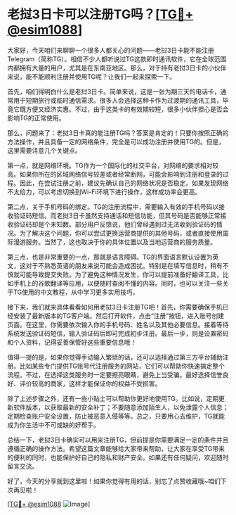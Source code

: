 # 老挝3日卡可以注册TG吗？[[TG💪+ @esim1088](https://t.me/s/esim1088)]

大家好，今天咱们来聊聊一个很多人都关心的问题——老挝3日卡能不能注册Telegram（简称TG）。相信不少人都听说过TG这款即时通讯软件，它在全球范围内都拥有大量的用户，尤其是在东南亚地区。那么，对于持有老挝3日卡的小伙伴来说，能不能顺利注册并使用TG呢？让我们一起来探索一下。

首先，咱们得明白什么是老挝3日卡。简单来说，这是一张为期三天的电话卡，通常用于短期旅行或临时通信需求。很多人会选择这种卡作为过渡期的通讯工具，毕竟它既方便又经济实惠。不过，由于这类卡的有效期较短，很多小伙伴担心是否会影响TG的正常使用。

那么，问题来了：老挝3日卡真的能注册TG吗？答案是肯定的！只要你按照正确的方法操作，并且具备一定的网络条件，完全是可以成功注册并使用TG的。但是，这里需要注意几个关键点。

第一点，就是网络环境。TG作为一个国际化的社交平台，对网络的要求相对较高。如果你所在的区域网络信号较差或者经常断网，可能会影响到注册和登录的过程。因此，在尝试注册之前，建议先确认自己的网络状况是否稳定。如果发现网络不太给力，可以考虑切换到Wi-Fi环境下进行操作，这样成功率会更高。

第二点，关于手机号码的绑定。TG的注册流程中，需要输入有效的手机号码以接收验证码短信。而老挝3日卡虽然支持通话和短信功能，但其号码是否能够正常接收验证码却是个未知数。部分用户反馈说，他们曾经遇到过无法收到验证码的情况。为了解决这个问题，你可以尝试更换运营商提供的其他号码，或者直接使用国际漫游服务。当然了，这也取决于你的具体位置以及当地运营商的服务质量。

第三点，也是非常重要的一点，那就是语言障碍。TG的界面语言默认设置为英文，这对于不熟悉英语的朋友来说可能会造成困扰。特别是在填写信息时，稍有不慎就可能导致提交失败。为了避免这种情况发生，你可以提前准备好翻译工具，比如手机上的谷歌翻译等应用，以便随时查阅不懂的内容。同时，也可以关注一些关于TG使用的中文教程，从中学习更多实用技巧。

接下来，我们就来具体看看如何用老挝3日卡注册TG吧！首先，你需要确保手机已经安装了最新版本的TG客户端。然后打开软件，点击“注册”按钮，进入账号创建页面。在这里，你需要依次输入你的手机号码、姓名以及其他必要信息。接着等待系统发送验证码短信，输入验证码后即可完成初步注册。最后一步，则是设置密码和个人资料，记得妥善保管好这些重要信息哦！

值得一提的是，如果你觉得手动输入繁琐的话，还可以选择通过第三方平台辅助注册。比如某些专门提供TG账号代注册服务的网站，它们可以帮助你快速搞定整个流程。不过，在选择这类服务时一定要擦亮眼睛，避免上当受骗。最好选择信誉良好、评价较高的商家，这样才能保证你的权益不受损害。

除了上述步骤之外，还有一些小贴士可以帮助你更好地使用TG。比如说，定期更新软件版本，以获取最新的安全补丁；不要随意添加陌生人，以免泄露个人信息；定期检查账户安全设置，防止被恶意入侵等等。总之，只要用心去维护，TG就能成为你生活中不可或缺的好帮手。

总结一下，老挝3日卡确实可以用来注册TG，但前提是你需要满足一定的条件并且遵循正确的操作方法。希望这篇文章能够给大家带来帮助，让大家在享受TG带来的便利的同时，也能保护好自己的隐私和财产安全。如果还有任何疑问，欢迎随时留言交流。

好了，今天的分享就到这里啦！如果你觉得有用的话，别忘了点赞收藏哦~咱们下次再见啦！

[[TG💪+ @esim1088](https://t.me/s/esim1088) ![Image](https://i.postimg.cc/4NQfJmqS/Snipaste-2025-05-13-00-14-12.png)]